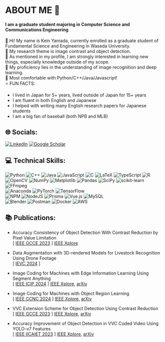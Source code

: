 # ABOUT ME 👋 

#### I am a graduate student majoring in Computer Science and Communications Engineering

🔭 Hi! My name is Kein Yamada, currently enrolled as a graduate student of Fundamental Science and Engineering in Waseda University. <br>
🎯 My research theme is image contrast and object detection. <br>
🧠 As mentioned in my profile, I am strongly interested in learning new things, especially knowledge outside of my scope. <br>
🤖 My proficiency lies in the understanding of image recognition and deep learning. <br>
🌱 Most comfortable with Python/C++/Java/Javascript! <br>
⭐️ FUN FACTS: <br>
- I lived in Japan for 5+ years, lived outside of Japan for 15+ years
- I am fluent in both English and Japanese
- I helped with writing many English research papers for Japanese students
- I am a big fan of baseball (both NPB and MLB)


## 🌐 Socials:

[![LinkedIn](https://img.shields.io/badge/linkedin-%230077B5.svg?style=for-the-badge&logo=linkedin&logoColor=white)](https://www.linkedin.com/in/kein-yamada-416213246)
[![Google Scholar](https://img.shields.io/badge/Google%20Scholar-4285F4?style=for-the-badge&logo=google-scholar&logoColor=white)](https://scholar.google.com/citations?user=3kKK0_4AAAAJ)

## 💻 Technical Skills:

![Python](https://img.shields.io/badge/python-3670A0?style=for-the-badge&logo=python&logoColor=ffdd54) ![C++](https://img.shields.io/badge/c++-%2300599C.svg?style=for-the-badge&logo=c%2B%2B&logoColor=white) ![Java](https://img.shields.io/badge/java-%23ED8B00.svg?style=for-the-badge&logo=openjdk&logoColor=white) ![JavaScript](https://img.shields.io/badge/javascript-%23323330.svg?style=for-the-badge&logo=javascript&logoColor=%23F7DF1E) ![C](https://img.shields.io/badge/c-%2300599C.svg?style=for-the-badge&logo=c&logoColor=white) ![LaTeX](https://img.shields.io/badge/latex-%23008080.svg?style=for-the-badge&logo=latex&logoColor=white) ![TypeScript](https://img.shields.io/badge/typescript-%23007ACC.svg?style=for-the-badge&logo=typescript&logoColor=white) ![R](https://img.shields.io/badge/r-%23276DC3.svg?style=for-the-badge&logo=r&logoColor=white)
</br>
![OpenCV](https://img.shields.io/badge/opencv-%23white.svg?style=for-the-badge&logo=opencv&logoColor=white) ![NumPy](https://img.shields.io/badge/numpy-%23013243.svg?style=for-the-badge&logo=numpy&logoColor=white) ![Matplotlib](https://img.shields.io/badge/Matplotlib-%23ffffff.svg?style=for-the-badge&logo=Matplotlib&logoColor=black) ![Pandas](https://img.shields.io/badge/pandas-%23150458.svg?style=for-the-badge&logo=pandas&logoColor=white) ![SciPy](https://img.shields.io/badge/SciPy-%230C55A5.svg?style=for-the-badge&logo=scipy&logoColor=%white) ![scikit-learn](https://img.shields.io/badge/scikit--learn-%23F7931E.svg?style=for-the-badge&logo=scikit-learn&logoColor=white)  ![FFmpeg](https://shields.io/badge/FFmpeg-%23171717.svg?logo=ffmpeg&style=for-the-badge&labelColor=171717&logoColor=5cb85c)
</br>
![Anaconda](https://img.shields.io/badge/Anaconda-%2344A833.svg?style=for-the-badge&logo=anaconda&logoColor=white) ![PyTorch](https://img.shields.io/badge/PyTorch-%23EE4C2C.svg?style=for-the-badge&logo=PyTorch&logoColor=white) ![TensorFlow](https://img.shields.io/badge/TensorFlow-%23FF6F00.svg?style=for-the-badge&logo=TensorFlow&logoColor=white) 
</br>
![NPM](https://img.shields.io/badge/NPM-%23CB3837.svg?style=for-the-badge&logo=npm&logoColor=white) ![NodeJS](https://img.shields.io/badge/node.js-6DA55F?style=for-the-badge&logo=node.js&logoColor=white) ![Prisma](https://img.shields.io/badge/Prisma-3982CE?style=for-the-badge&logo=Prisma&logoColor=white) ![Vue.js](https://img.shields.io/badge/vuejs-%2335495e.svg?style=for-the-badge&logo=vuedotjs&logoColor=%234FC08D) ![MySQL](https://img.shields.io/badge/mysql-4479A1.svg?style=for-the-badge&logo=mysql&logoColor=white)
</br>
![Blender](https://img.shields.io/badge/blender-%23F5792A.svg?style=for-the-badge&logo=blender&logoColor=white) ![Postman](https://img.shields.io/badge/Postman-FF6C37?style=for-the-badge&logo=postman&logoColor=white) ![Docker](https://img.shields.io/badge/docker-%230db7ed.svg?style=for-the-badge&logo=docker&logoColor=white) ![AWS](https://img.shields.io/badge/AWS-%23FF9900.svg?style=for-the-badge&logo=amazon-aws&logoColor=white)
</br>

## 📚 Publications:
- Accuracy Consistency of Object Detection With Contrast Reduction by Pixel Value Limitation<br>
[ [IEEE GCCE 2023](https://www.ieee-gcce.org/2023/index.html) ]
[IEEE Xplore](https://ieeexplore.ieee.org/abstract/document/10315359)

- Data Augmentation with 3D-rendered Models for Livestock Recognition Using Drone Footage<br>
[ [IEVC 2024](https://www.iieej.org/en/ievc2024/) ]

- Image Coding for Machines with Edge Information Learning Using Segment Anything<br>
[ [IEEE ICIP 2024](https://2024.ieeeicip.org/) ]
[IEEE Xplore](https://ieeexplore.ieee.org/document/10647785), [arXiv](https://arxiv.org/abs/2403.04173)

- Image Coding for Machines with Object Region Learning <br>
[ [IEEE CCNC 2024](https://ccnc2024.ieee-ccnc.org/) ]
[IEEE Xplore](https://ieeexplore.ieee.org/abstract/document/10454864), [arXiv](https://arxiv.org/abs/2308.13984)

- VVC Extension Scheme for Object Detection Using Contrast Reduction<br>
[ [IEEE GCCE 2023](https://www.ieee-gcce.org/2023/index.html) ]
[IEEE Xplore](https://ieeexplore.ieee.org/abstract/document/10315373), [arXiv](https://arxiv.org/abs/2305.18782)

- Accuracy Improvement of Object Detection in VVC Coded Video Using YOLO-v7 Features<br> 
[ [IEEE IICAIET 2023](http://iicaiet.ieeesabah.org/iicaiet2023.html) ]
[IEEE Xplore](https://ieeexplore.ieee.org/abstract/document/10291646), [arXiv](https://arxiv.org/abs/2304.00689)
